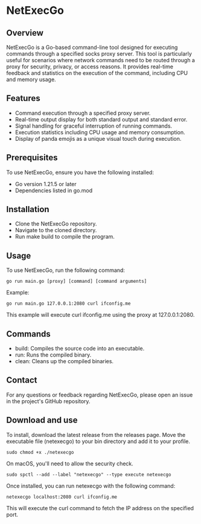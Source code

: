 # NetExecGo

## Overview
NetExecGo is a Go-based command-line tool designed for executing commands through a specified socks proxy server. This tool is particularly useful for scenarios where network commands need to be routed through a proxy for security, privacy, or access reasons. It provides real-time feedback and statistics on the execution of the command, including CPU and memory usage.

## Features
- Command execution through a specified proxy server.
- Real-time output display for both standard output and standard error.
- Signal handling for graceful interruption of running commands.
- Execution statistics including CPU usage and memory consumption.
- Display of panda emojis as a unique visual touch during execution.

## Prerequisites
To use NetExecGo, ensure you have the following installed:

- Go version 1.21.5 or later
- Dependencies listed in go.mod

## Installation
- Clone the NetExecGo repository.
- Navigate to the cloned directory.
- Run make build to compile the program.


## Usage
To use NetExecGo, run the following command:

```
go run main.go [proxy] [command] [command arguments]
```

Example:

```
go run main.go 127.0.0.1:2080 curl ifconfig.me
```

This example will execute curl ifconfig.me using the proxy at 127.0.0.1:2080.

## Commands
- build: Compiles the source code into an executable.
- run: Runs the compiled binary.
- clean: Cleans up the compiled binaries.

## Contact
For any questions or feedback regarding NetExecGo, please open an issue in the project's GitHub repository.


## Download and use

To install, download the latest release from the releases page. Move the executable file (netexecgo) to your bin directory and add it to your profile.

```
sudo chmod +x ./netexecgo
```

On macOS, you'll need to allow the security check.

```
sudo spctl --add --label "netexecgo" --type execute netexecgo
```

Once installed, you can run netexecgo with the following command:

```
netexecgo localhost:2080 curl ifconfig.me
```

This will execute the curl command to fetch the IP address on the specified port.